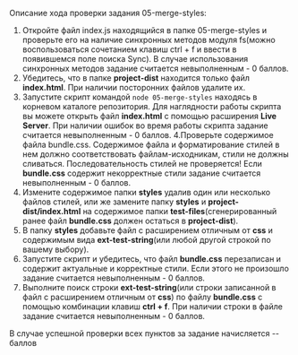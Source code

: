 Описание хода проверки задания 05-merge-styles:

1. Откройте файл index.js находящийся в папке 05-merge-styles и проверьте его на наличие синхронных методов модуля fs(можно воспользоваться сочетанием клавиш ctrl + f и ввести в появившемся поле поиска Sync). В случае использования синхронных методов задание считается невыполненным - 0 баллов.
2. Убедитесь, что в папке **project-dist** находится только файл **index.html**. При наличии посторонних файлов удалите их.
3. Запустите скрипт командой ```node 05-merge-styles``` находясь в корневом каталоге репозитория. Для наглядности работы скрипта вы можете открыть файл **index.html** с помощью расширения **Live Server**. При наличии ошибок во время работы скрипта задание считается невыполненным - 0 баллов.
4.Проверьте содержимое файла bundle.css. Cодержимое файла и форматирование стилей в нем должно соответствовать файлам-исходникам, стили не должны сливаться. Последовательность стилей не проверяется!   Если **bundle.css** содержит некорректные стили задание считается невыполненным - 0 баллов.
5. Измените содержимое папки **styles** удалив один или несколько файлов стилей, или же замените папку **styles** и **project-dist/index.html** на содержимое папки **test-files**(сгенерированный ранее файл **bundle.css** должен остаться в **project-dist**). 
6. В папку **styles** добавьте файл с расширением отличным от **css** и содержимым вида **ext-test-string**(или любой другой строкой по вашему выбору). 
7. Запустите скрипт и убедитесь, что файл **bundle.css** перезаписан и содержит актуальные и корректные стили. Если этого не произошло задание считается невыполненным - 0 баллов.
8. Выполните поиск строки **ext-test-string**(или строки записанной в файл с расширением отличным от **css**) по файлу **bundle.css** с помощью комбинации клавиш **ctrl + f**. При наличии строки в файле задание считается невыполненным - 0 баллов.

В случае успешной проверки всех пунктов за задание начисляется -- баллов